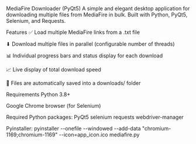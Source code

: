 MediaFire Downloader (PyQt5)
A simple and elegant desktop application for downloading multiple files from MediaFire in bulk. Built with Python, PyQt5, Selenium, and Requests.

Features
✅ Load multiple MediaFire links from a .txt file

⬇ Download multiple files in parallel (configurable number of threads)

📊 Individual progress bars and status display for each download

📈 Live display of total download speed

📁 Files are automatically saved into a downloads/ folder


Requirements
Python 3.8+

Google Chrome browser (for Selenium)

Required Python packages:
PyQt5
selenium
requests
webdriver-manager

Pyinstaller:
pyinstaller --onefile --windowed --add-data "chromium-1169;chromium-1169" --icon=app_icon.ico mediafire.py
